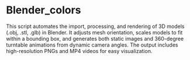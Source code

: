 # Blender_colors

This script automates the import, processing, and rendering of 3D models (.obj, .stl, .glb) in Blender. It adjusts mesh orientation, scales models to fit within a bounding box, and generates both static images and 360-degree turntable animations from dynamic camera angles. The output includes high-resolution PNGs and MP4 videos for easy visualization.
